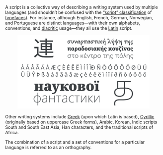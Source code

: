 
A script is a collective way of describing a writing system used by multiple languages (and shouldn’t be confused with the [“script” classification](/glossary/script_typeface_style) of [typefaces](/glossary/typeface)). For instance, although English, French, German, Norwegian, and Portuguese are distinct languages—with their own alphabets, conventions, and [diacritic](/glossary/diacritic_accent_marks) usage—they all use the [Latin](/glossary/latin) script.

<figure>

![A montage of multiple scripts from around the world.](images/thumbnail.svg)

</figure>

Other writing systems include [Greek](/glossary/greek_script) (upon which Latin is based), [Cyrillic](/glossary/cyrillic) (originally based on uppercase Greek forms), Arabic, Korean, Indic scripts South and South East Asia, Han characters, and the traditional scripts of Africa.

The combination of a script and a set of conventions for a particular language is referred to as an orthography.
